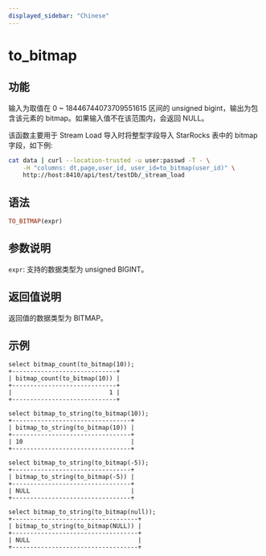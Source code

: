 ```yaml
---
displayed_sidebar: "Chinese"
---
```


# to_bitmap

## 功能

输入为取值在 0 ~ 18446744073709551615 区间的 unsigned bigint，输出为包含该元素的 bitmap。如果输入值不在该范围内，会返回 NULL。

该函数主要用于 Stream Load 导入时将整型字段导入 StarRocks 表中的 bitmap 字段，如下例:

```bash
cat data | curl --location-trusted -u user:passwd -T - \
    -H "columns: dt,page,user_id, user_id=to_bitmap(user_id)" \
    http://host:8410/api/test/testDb/_stream_load
```

## 语法

```Haskell
TO_BITMAP(expr)
```

## 参数说明

`expr`: 支持的数据类型为 unsigned BIGINT。

## 返回值说明

返回值的数据类型为 BITMAP。

## 示例

```Plain Text
select bitmap_count(to_bitmap(10));
+-----------------------------+
| bitmap_count(to_bitmap(10)) |
+-----------------------------+
|                           1 |
+-----------------------------+

select bitmap_to_string(to_bitmap(10));
+---------------------------------+
| bitmap_to_string(to_bitmap(10)) |
+---------------------------------+
| 10                              |
+---------------------------------+

select bitmap_to_string(to_bitmap(-5));
+---------------------------------+
| bitmap_to_string(to_bitmap(-5)) |
+---------------------------------+
| NULL                            |
+---------------------------------+

select bitmap_to_string(to_bitmap(null));
+-----------------------------------+
| bitmap_to_string(to_bitmap(NULL)) |
+-----------------------------------+
| NULL                              |
+-----------------------------------+
```